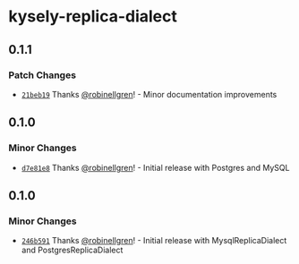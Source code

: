 # kysely-replica-dialect

## 0.1.1

### Patch Changes

- [`21beb19`](https://github.com/robinellgren/kysely-replica-dialect/commit/21beb193600e6e7d6660dab025791f6ee1259ee7) Thanks [@robinellgren](https://github.com/robinellgren)! - Minor documentation improvements

## 0.1.0

### Minor Changes

- [`d7e81e8`](https://github.com/robinellgren/kysely-replica-dialect/commit/d7e81e8ec122153ca1a091c5fb76cb28b704ec14) Thanks [@robinellgren](https://github.com/robinellgren)! - Initial release with Postgres and MySQL

## 0.1.0

### Minor Changes

- [`246b591`](https://github.com/robinellgren/kysely-replica-dialect/commit/246b591bd4d4b27555cf72a3bd3df458fe54d477) Thanks [@robinellgren](https://github.com/robinellgren)! - Initial release with MysqlReplicaDialect and PostgresReplicaDialect
